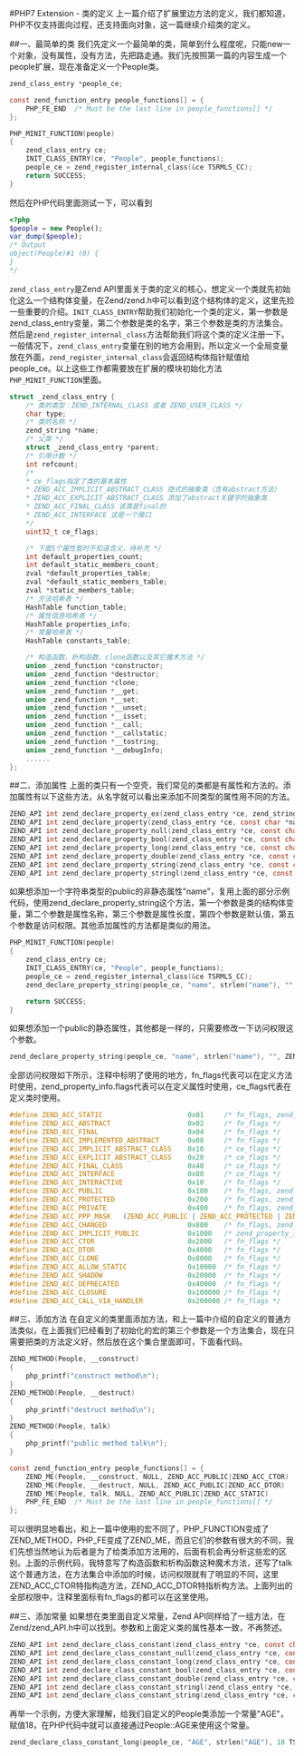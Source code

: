 #PHP7 Extension - 类的定义
上一篇介绍了扩展里边方法的定义，我们都知道，PHP不仅支持面向过程，还支持面向对象，这一篇继续介绍类的定义。

##一、最简单的类
我们先定义一个最简单的类，简单到什么程度呢，只能new一个对象，没有属性，没有方法，先把路走通。我们先按照第一篇的内容生成一个people扩展，现在准备定义一个People类。
````C
zend_class_entry *people_ce;

const zend_function_entry people_functions[] = {
    PHP_FE_END  /* Must be the last line in people_functions[] */
};

PHP_MINIT_FUNCTION(people)
{
    zend_class_entry ce;
    INIT_CLASS_ENTRY(ce, "People", people_functions);
    people_ce = zend_register_internal_class(&ce TSRMLS_CC);
    return SUCCESS;
}
````
然后在PHP代码里面测试一下，可以看到
````php
<?php
$people = new People();
var_dump($people);
/* Output
object(People)#1 (0) {
}
*/
````
`zend_class_entry`是Zend API里面关于类的定义的核心，想定义一个类就先初始化这么一个结构体变量，在Zend/zend.h中可以看到这个结构体的定义，这里先捡一些重要的介绍。`INIT_CLASS_ENTRY`帮助我们初始化一个类的定义，第一参数是zend_class_entry变量，第二个参数是类的名字，第三个参数是类的方法集合。然后是`zend_register_internal_class`方法帮助我们将这个类的定义注册一下。一般情况下，`zend_class_entry`变量在别的地方会用到，所以定义一个全局变量放在外面，`zend_register_internal_class`会返回结构体指针赋值给people_ce。以上这些工作都需要放在扩展的模块初始化方法`PHP_MINIT_FUNCTION`里面。
````C
struct _zend_class_entry {
    /* 类的类型：ZEND_INTERNAL_CLASS 或者 ZEND_USER_CLASS */
    char type;
    /* 类的名称 */
    zend_string *name;
    /* 父类 */
    struct _zend_class_entry *parent;
    /* 引用计数 */
    int refcount;
    /*
    * ce_flags指定了类的基本属性
    * ZEND_ACC_IMPLICIT_ABSTRACT_CLASS 隐式的抽象类（含有abstract方法）
    * ZEND_ACC_EXPLICIT_ABSTRACT_CLASS 添加了abstract关键字的抽象类
    * ZEND_ACC_FINAL_CLASS 该类是final的
    * ZEND_ACC_INTERFACE 这是一个接口
    */
    uint32_t ce_flags;

    /* 下面5个属性暂时不知道含义，待补充 */
    int default_properties_count;
    int default_static_members_count;
    zval *default_properties_table;
    zval *default_static_members_table;
    zval *static_members_table;
    /* 方法哈希表 */
    HashTable function_table;
    /* 属性信息哈希表 */
    HashTable properties_info;
    /* 常量哈希表 */
    HashTable constants_table;

    /* 构造函数、析构函数、clone函数以及其它魔术方法 */
    union _zend_function *constructor;
    union _zend_function *destructor;
    union _zend_function *clone;
    union _zend_function *__get;
    union _zend_function *__set;
    union _zend_function *__unset;
    union _zend_function *__isset;
    union _zend_function *__call;
    union _zend_function *__callstatic;
    union _zend_function *__tostring;
    union _zend_function *__debugInfo;
    ......
};
````
##二、添加属性
上面的类只有一个空壳，我们常见的类都是有属性和方法的。添加属性有以下这些方法，从名字就可以看出来添加不同类型的属性用不同的方法。
````C
ZEND_API int zend_declare_property_ex(zend_class_entry *ce, zend_string *name, zval *property, int access_type, zend_string *doc_comment);
ZEND_API int zend_declare_property(zend_class_entry *ce, const char *name, size_t name_length, zval *property, int access_type);
ZEND_API int zend_declare_property_null(zend_class_entry *ce, const char *name, size_t name_length, int access_type);
ZEND_API int zend_declare_property_bool(zend_class_entry *ce, const char *name, size_t name_length, zend_long value, int access_type);
ZEND_API int zend_declare_property_long(zend_class_entry *ce, const char *name, size_t name_length, zend_long value, int access_type);
ZEND_API int zend_declare_property_double(zend_class_entry *ce, const char *name, size_t name_length, double value, int access_type);
ZEND_API int zend_declare_property_string(zend_class_entry *ce, const char *name, size_t name_length, const char *value, int access_type);
ZEND_API int zend_declare_property_stringl(zend_class_entry *ce, const char *name, size_t name_length, const char *value, size_t value_len, int access_type);
````
如果想添加一个字符串类型的public的非静态属性"name"，复用上面的部分示例代码，使用zend_declare_property_string这个方法，第一个参数是类的结构体变量，第二个参数是属性名称，第三个参数是属性长度，第四个参数是默认值，第五个参数是访问权限。其他添加属性的方法都是类似的用法。
````C
PHP_MINIT_FUNCTION(people)
{
    zend_class_entry ce;
    INIT_CLASS_ENTRY(ce, "People", people_functions);
    people_ce = zend_register_internal_class(&ce TSRMLS_CC);
    zend_declare_property_string(people_ce, "name", strlen("name"), "", ZEND_ACC_PUBLIC TSRMLS_CC);

    return SUCCESS;
}
````
如果想添加一个public的静态属性，其他都是一样的，只需要修改一下访问权限这个参数。
````C
zend_declare_property_string(people_ce, "name", strlen("name"), "", ZEND_ACC_PUBLIC|ZEND_ACC_STATIC TSRMLS_CC);
````
全部访问权限如下所示，注释中标明了使用的地方，fn_flags代表可以在定义方法时使用，zend_property_info.flags代表可以在定义属性时使用，ce_flags代表在定义类时使用。
````C
#define ZEND_ACC_STATIC                     0x01     /* fn_flags, zend_property_info.flags */
#define ZEND_ACC_ABSTRACT                   0x02     /* fn_flags */
#define ZEND_ACC_FINAL                      0x04     /* fn_flags */
#define ZEND_ACC_IMPLEMENTED_ABSTRACT       0x08     /* fn_flags */
#define ZEND_ACC_IMPLICIT_ABSTRACT_CLASS    0x10     /* ce_flags */
#define ZEND_ACC_EXPLICIT_ABSTRACT_CLASS    0x20     /* ce_flags */
#define ZEND_ACC_FINAL_CLASS                0x40     /* ce_flags */
#define ZEND_ACC_INTERFACE                  0x80     /* ce_flags */
#define ZEND_ACC_INTERACTIVE                0x10     /* fn_flags */
#define ZEND_ACC_PUBLIC                     0x100    /* fn_flags, zend_property_info.flags */
#define ZEND_ACC_PROTECTED                  0x200    /* fn_flags, zend_property_info.flags */
#define ZEND_ACC_PRIVATE                    0x400    /* fn_flags, zend_property_info.flags */
#define ZEND_ACC_PPP_MASK   (ZEND_ACC_PUBLIC | ZEND_ACC_PROTECTED | ZEND_ACC_PRIVATE)
#define ZEND_ACC_CHANGED                    0x800    /* fn_flags, zend_property_info.flags */
#define ZEND_ACC_IMPLICIT_PUBLIC            0x1000   /* zend_property_info.flags; unused (1) */
#define ZEND_ACC_CTOR                       0x2000   /* fn_flags */
#define ZEND_ACC_DTOR                       0x4000   /* fn_flags */
#define ZEND_ACC_CLONE                      0x8000   /* fn_flags */
#define ZEND_ACC_ALLOW_STATIC               0x10000  /* fn_flags */
#define ZEND_ACC_SHADOW                     0x20000  /* fn_flags */
#define ZEND_ACC_DEPRECATED                 0x40000  /* fn_flags */
#define ZEND_ACC_CLOSURE                    0x100000 /* fn_flags */
#define ZEND_ACC_CALL_VIA_HANDLER           0x200000 /* fn_flags */
````
##三、添加方法
在自定义的类里面添加方法，和上一篇中介绍的自定义的普通方法类似，在上面我们已经看到了初始化的宏的第三个参数是一个方法集合，现在只需要把类的方法定义好，然后放在这个集合里面即可，下面看代码。
````C
ZEND_METHOD(People, __construct)
{
    php_printf("construct method\n");
}
ZEND_METHOD(People, __destruct)
{
    php_printf("destruct method\n");
}
ZEND_METHOD(People, talk)
{
    php_printf("public method talk\n");
}

const zend_function_entry people_functions[] = {
    ZEND_ME(People, __construct, NULL, ZEND_ACC_PUBLIC|ZEND_ACC_CTOR)
    ZEND_ME(People, __destruct, NULL, ZEND_ACC_PUBLIC|ZEND_ACC_DTOR)
    ZEND_ME(People, talk, NULL, ZEND_ACC_PUBLIC|ZEND_ACC_STATIC)
    PHP_FE_END  /* Must be the last line in people_functions[] */
};
````
可以很明显地看出，和上一篇中使用的宏不同了，PHP_FUNCTION变成了ZEND_METHOD，PHP_FE变成了ZEND_ME，而且它们的参数有很大的不同，我们先想当然地认为后者是为了给类添加方法用的，后面有机会再分析这些宏的区别。上面的示例代码，我特意写了构造函数和析构函数这种魔术方法，还写了talk这个普通方法，在方法集合中添加的时候，访问权限就有了明显的不同，这里ZEND_ACC_CTOR特指构造方法，ZEND_ACC_DTOR特指析构方法。上面列出的全部权限中，注释里面标有fn_flags的都可以在这里使用。

##三、添加常量
如果想在类里面自定义常量，Zend API同样给了一组方法，在Zend/zend_API.h中可以找到。参数和上面定义类的属性基本一致，不再赘述。
````C
ZEND_API int zend_declare_class_constant(zend_class_entry *ce, const char *name, size_t name_length, zval *value);
ZEND_API int zend_declare_class_constant_null(zend_class_entry *ce, const char *name, size_t name_length);
ZEND_API int zend_declare_class_constant_long(zend_class_entry *ce, const char *name, size_t name_length, zend_long value);
ZEND_API int zend_declare_class_constant_bool(zend_class_entry *ce, const char *name, size_t name_length, zend_bool value);
ZEND_API int zend_declare_class_constant_double(zend_class_entry *ce, const char *name, size_t name_length, double value);
ZEND_API int zend_declare_class_constant_stringl(zend_class_entry *ce, const char *name, size_t name_length, const char *value, size_t value_length);
ZEND_API int zend_declare_class_constant_string(zend_class_entry *ce, const char *name, size_t name_length, const char *value);
````
再举一个示例，方便大家理解，给我们自定义的People类添加一个常量"AGE"，赋值18，在PHP代码中就可以直接通过People::AGE来使用这个常量。
````C
zend_declare_class_constant_long(people_ce, "AGE", strlen("AGE"), 18 TSRMLS_DC);
````
